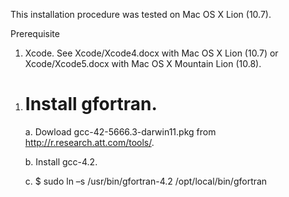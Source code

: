 This installation procedure was tested on Mac OS X Lion (10.7).

Prerequisite

1.  Xcode. See Xcode/Xcode4.docx with Mac OS X Lion (10.7) or
    Xcode/Xcode5.docx with Mac OS X Mountain Lion (10.8).

<!-- -->

1.  Install gfortran.
    =================

    a.  Dowload gcc-42-5666.3-darwin11.pkg from
        <http://r.research.att.com/tools/>.

    b.  Install gcc-4.2.

    c.  \$ sudo ln –s /usr/bin/gfortran-4.2 /opt/local/bin/gfortran


